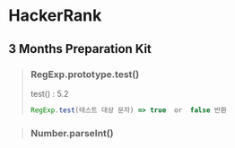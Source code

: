 # HackerRank

## 3 Months Preparation Kit

> ### RegExp.prototype.test()
>
> test() : 5.2
>
> ```javascript
> RegExp.test(테스트 대상 문자) => true  or  false 반환
> ```

> ### Number.parseInt()

